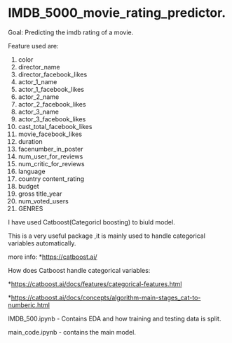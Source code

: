 # IMDB_5000_movie_rating_predictor.

Goal: Predicting the imdb rating of a movie.

Feature used are:
1. color
2. director_name	
3. director_facebook_likes
4. actor_1_name
5. actor_1_facebook_likes
6. actor_2_name
7. actor_2_facebook_likes
8. actor_3_name
9. actor_3_facebook_likes
10. cast_total_facebook_likes
11. movie_facebook_likes
12. duration
13. facenumber_in_poster
14. num_user_for_reviews
15. num_critic_for_reviews
16. language
17. country	content_rating
18. budget
19. gross	title_year
20. num_voted_users
21. GENRES

I have used Catboost(Categoricl boosting) to biuld model.

This is a very useful package ,it is mainly used to handle categorical variables automatically.

more info: *https://catboost.ai/

How does Catboost handle categorical variables: 

*https://catboost.ai/docs/features/categorical-features.html

*https://catboost.ai/docs/concepts/algorithm-main-stages_cat-to-numberic.html

IMDB_500.ipynb - Contains EDA and how training and testing data is split.

main_code.ipynb - contains the main model.





